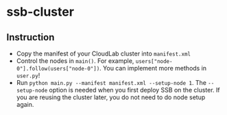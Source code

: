 # ssb-cluster

## Instruction
* Copy the manifest of your CloudLab cluster into `manifest.xml`
* Control the nodes in `main()`. For example, `users["node-0"].follow(users["node-0"])`. You can implement more methods in `user.py`!
* Run `python main.py --manifest manifest.xml --setup-node 1`. The `--setup-node` option is needed when you first deploy SSB on the cluster. If you are reusing the cluster later, you do not need to do node setup again.